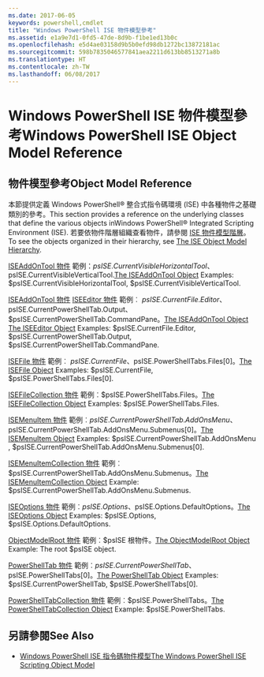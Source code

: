 ```yaml
---
ms.date: 2017-06-05
keywords: powershell,cmdlet
title: "Windows PowerShell ISE 物件模型參考"
ms.assetid: e1a9e7d1-0fd5-47de-8d9b-f1be1ed13b0c
ms.openlocfilehash: e5d4ae03158d9b5b0efd98db1272bc13872181ac
ms.sourcegitcommit: 598b7835046577841aea2211d613bb8513271a8b
ms.translationtype: HT
ms.contentlocale: zh-TW
ms.lasthandoff: 06/08/2017
---
```

# <a name="windows-powershell-ise-object-model-reference"></a><span data-ttu-id="f061e-103">Windows PowerShell ISE 物件模型參考</span><span class="sxs-lookup"><span data-stu-id="f061e-103">Windows PowerShell ISE Object Model Reference</span></span>
  
## <a name="object-model-reference"></a><span data-ttu-id="f061e-104">物件模型參考</span><span class="sxs-lookup"><span data-stu-id="f061e-104">Object Model Reference</span></span>
 <span data-ttu-id="f061e-105">本節提供定義 Windows PowerShell® 整合式指令碼環境 (ISE) 中各種物件之基礎類別的參考。</span><span class="sxs-lookup"><span data-stu-id="f061e-105">This section provides a reference on the underlying classes that define the various objects inWindows PowerShell® Integrated Scripting Environment (ISE).</span></span> <span data-ttu-id="f061e-106">若要依物件階層組織查看物件，請參閱 [ISE 物件模型階層](The-ISE-Object-Model-Hierarchy.md)。</span><span class="sxs-lookup"><span data-stu-id="f061e-106">To see the objects organized in their hierarchy, see [The ISE Object Model Hierarchy](The-ISE-Object-Model-Hierarchy.md).</span></span>

 <span data-ttu-id="f061e-107">[ISEAddOnTool 物件](The-ISEAddOnTool-Object.md)
 範例：$psISE.CurrentVisibleHorizontalTool、$psISE.CurrentVisibleVerticalTool.</span><span class="sxs-lookup"><span data-stu-id="f061e-107">[The ISEAddOnTool Object](The-ISEAddOnTool-Object.md)
 Examples: $psISE.CurrentVisibleHorizontalTool, $psISE.CurrentVisibleVerticalTool.</span></span>

 <span data-ttu-id="f061e-108">[ISEAddOnTool 物件](The-ISEAddOnTool-Object.md)
  [ISEEditor 物件](The-ISEEditor-Object.md)
 範例︰ $psISE.CurrentFile.Editor、$psISE.CurrentPowerShellTab.Output、$psISE.CurrentPowerShellTab.CommandPane。</span><span class="sxs-lookup"><span data-stu-id="f061e-108">[The ISEAddOnTool Object](The-ISEAddOnTool-Object.md)
  [The ISEEditor Object](The-ISEEditor-Object.md)
 Examples: $psISE.CurrentFile.Editor, $psISE.CurrentPowerShellTab.Output, $psISE.CurrentPowerShellTab.CommandPane.</span></span>

 <span data-ttu-id="f061e-109">[ISEFile 物件](The-ISEFile-Object.md)
 範例︰ $psISE.CurrentFile、$psISE.PowerShellTabs.Files\[0\]。</span><span class="sxs-lookup"><span data-stu-id="f061e-109">[The ISEFile Object](The-ISEFile-Object.md)
 Examples: $psISE.CurrentFile, $psISE.PowerShellTabs.Files\[0\].</span></span>

 <span data-ttu-id="f061e-110">[ISEFileCollection 物件](The-ISEFileCollection-Object.md)
 範例︰$psISE.PowerShellTabs.Files。</span><span class="sxs-lookup"><span data-stu-id="f061e-110">[The ISEFileCollection Object](The-ISEFileCollection-Object.md)
 Examples: $psISE.PowerShellTabs.Files.</span></span>

 <span data-ttu-id="f061e-111">[ISEMenuItem 物件](The-ISEMenuItem-Object.md)
 範例︰$psISE.CurrentPowerShellTab.AddOnsMenu、$psISE.CurrentPowerShellTab.AddOnsMenu.Submenus\[0\]。</span><span class="sxs-lookup"><span data-stu-id="f061e-111">[The ISEMenuItem Object](The-ISEMenuItem-Object.md)
 Examples: $psISE.CurrentPowerShellTab.AddOnsMenu , $psISE.CurrentPowerShellTab.AddOnsMenu.Submenus\[0\].</span></span>

 <span data-ttu-id="f061e-112">[ISEMenuItemCollection 物件](The-ISEMenuItemCollection-Object.md)
 範例︰$psISE.CurrentPowerShellTab.AddOnsMenu.Submenus。</span><span class="sxs-lookup"><span data-stu-id="f061e-112">[The ISEMenuItemCollection Object](The-ISEMenuItemCollection-Object.md)
 Example: $psISE.CurrentPowerShellTab.AddOnsMenu.Submenus.</span></span>

 <span data-ttu-id="f061e-113">[ISEOptions 物件](The-ISEOptions-Object.md)
 範例︰$psISE.Options、$psISE.Options.DefaultOptions。</span><span class="sxs-lookup"><span data-stu-id="f061e-113">[The ISEOptions Object](The-ISEOptions-Object.md)
 Examples: $psISE.Options, $psISE.Options.DefaultOptions.</span></span>

 <span data-ttu-id="f061e-114">[ObjectModelRoot 物件](The-ObjectModelRoot-Object.md)
 範例︰$psISE 根物件。</span><span class="sxs-lookup"><span data-stu-id="f061e-114">[The ObjectModelRoot Object](The-ObjectModelRoot-Object.md)
 Example: The root $psISE object.</span></span>

 <span data-ttu-id="f061e-115">[PowerShellTab 物件](The-PowerShellTab-Object.md)
 範例︰$psISE.CurrentPowerShellTab、$psISE.PowerShellTabs\[0\]。</span><span class="sxs-lookup"><span data-stu-id="f061e-115">[The PowerShellTab Object](The-PowerShellTab-Object.md)
 Examples: $psISE.CurrentPowerShellTab, $psISE.PowerShellTabs\[0\].</span></span>

 <span data-ttu-id="f061e-116">[PowerShellTabCollection 物件](The-PowerShellTabCollection-Object.md)
 範例︰$psISE.PowerShellTabs。</span><span class="sxs-lookup"><span data-stu-id="f061e-116">[The PowerShellTabCollection Object](The-PowerShellTabCollection-Object.md)
 Example: $psISE.PowerShellTabs.</span></span>

## <a name="see-also"></a><span data-ttu-id="f061e-117">另請參閱</span><span class="sxs-lookup"><span data-stu-id="f061e-117">See Also</span></span>
- [<span data-ttu-id="f061e-118">Windows PowerShell ISE 指令碼物件模型</span><span class="sxs-lookup"><span data-stu-id="f061e-118">The Windows PowerShell ISE Scripting Object Model</span></span>](The-Windows-PowerShell-ISE-Scripting-Object-Model.md)

  
